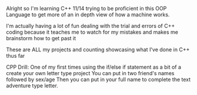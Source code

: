 Alright so I'm learning C++ 11/14 trying to be proficient in this OOP Language to get more of an in depth view of how a machine works. 

I'm actually having a lot of fun dealing with the trial and errors of C++ coding because it teaches me to watch for my mistakes and makes me brainstorm how to get past it

These are ALL my projects and counting showcasing what I've done in C++ thus far


CPP Drill: One of my first times using the if/else if statement as a bit of a create your own letter type project
You can put in two friend's names followed by sex/age
Then you can put in your full name to complete the text adventure type letter.
